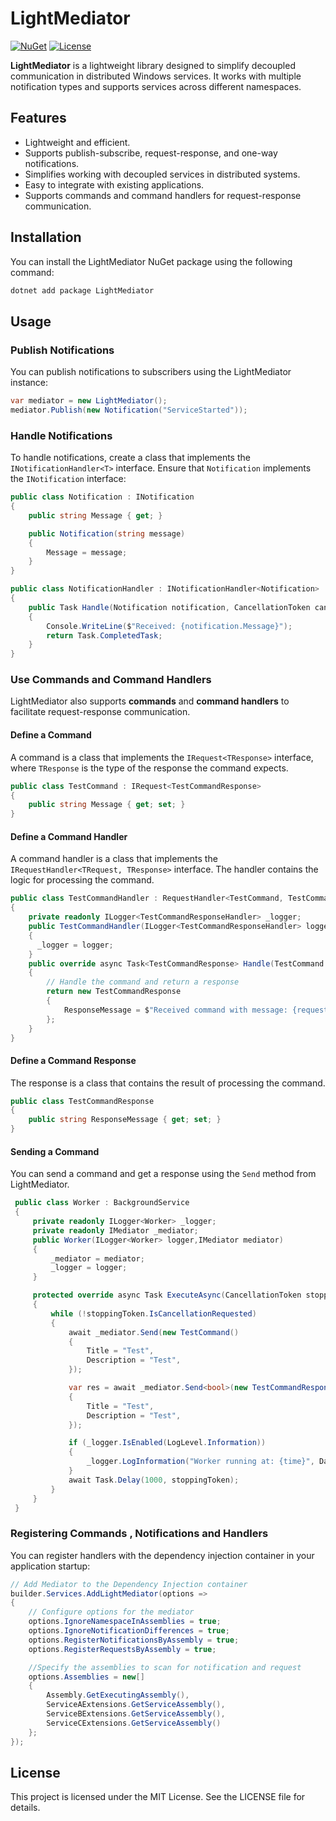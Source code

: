  
# LightMediator

[![NuGet](https://img.shields.io/nuget/v/LightMediator.svg)](https://www.nuget.org/packages/LightMediator)
[![License](https://img.shields.io/github/license/omidmloo/LightMediator)](LICENSE)

**LightMediator** is a lightweight library designed to simplify decoupled communication in distributed Windows services. It works with multiple notification types and supports services across different namespaces.

## Features
- Lightweight and efficient.
- Supports publish-subscribe, request-response, and one-way notifications.
- Simplifies working with decoupled services in distributed systems.
- Easy to integrate with existing applications.
- Supports commands and command handlers for request-response communication.

## Installation
You can install the LightMediator NuGet package using the following command:
```bash
dotnet add package LightMediator
```

## Usage

### Publish Notifications
You can publish notifications to subscribers using the LightMediator instance:
```csharp
var mediator = new LightMediator();
mediator.Publish(new Notification("ServiceStarted"));
```

### Handle Notifications
To handle notifications, create a class that implements the `INotificationHandler<T>` interface. Ensure that `Notification` implements the `INotification` interface:
```csharp
public class Notification : INotification
{
    public string Message { get; }

    public Notification(string message)
    {
        Message = message;
    }
}

public class NotificationHandler : INotificationHandler<Notification>
{
    public Task Handle(Notification notification, CancellationToken cancellationToken)
    {
        Console.WriteLine($"Received: {notification.Message}");
        return Task.CompletedTask;
    }
}
```

### Use Commands and Command Handlers
LightMediator also supports **commands** and **command handlers** to facilitate request-response communication. 

#### Define a Command
A command is a class that implements the `IRequest<TResponse>` interface, where `TResponse` is the type of the response the command expects.

```csharp
public class TestCommand : IRequest<TestCommandResponse>
{
    public string Message { get; set; }
}
```

#### Define a Command Handler
A command handler is a class that implements the `IRequestHandler<TRequest, TResponse>` interface. The handler contains the logic for processing the command.

```csharp
public class TestCommandHandler : RequestHandler<TestCommand, TestCommandResponse>
{
    private readonly ILogger<TestCommandResponseHandler> _logger;
    public TestCommandHandler(ILogger<TestCommandResponseHandler> logger)
    {
      _logger = logger;
    }
    public override async Task<TestCommandResponse> Handle(TestCommand request, CancellationToken cancellationToken)
    {
        // Handle the command and return a response
        return new TestCommandResponse
        {
            ResponseMessage = $"Received command with message: {request.Message}"
        };
    }
}
```

#### Define a Command Response
The response is a class that contains the result of processing the command.

```csharp
public class TestCommandResponse
{
    public string ResponseMessage { get; set; }
}
```

#### Sending a Command
You can send a command and get a response using the `Send` method from LightMediator.

```csharp
 public class Worker : BackgroundService
 {
     private readonly ILogger<Worker> _logger;
     private readonly IMediator _mediator;
     public Worker(ILogger<Worker> logger,IMediator mediator)
     {
         _mediator = mediator;
         _logger = logger;
     }

     protected override async Task ExecuteAsync(CancellationToken stoppingToken)
     {
         while (!stoppingToken.IsCancellationRequested)
         {
             await _mediator.Send(new TestCommand()
             {
                 Title = "Test",
                 Description = "Test",
             });

             var res = await _mediator.Send<bool>(new TestCommandResponse()
             {
                 Title = "Test",
                 Description = "Test",
             });

             if (_logger.IsEnabled(LogLevel.Information))
             {
                 _logger.LogInformation("Worker running at: {time}", DateTimeOffset.Now);
             }
             await Task.Delay(1000, stoppingToken);
         }
     }
 }
```

### Registering Commands , Notifications and Handlers
You can register handlers with the dependency injection container in your application startup:

```csharp
// Add Mediator to the Dependency Injection container
builder.Services.AddLightMediator(options =>
{
    // Configure options for the mediator
    options.IgnoreNamespaceInAssemblies = true;
    options.IgnoreNotificationDifferences = true;
    options.RegisterNotificationsByAssembly = true;
    options.RegisterRequestsByAssembly = true;

    //Specify the assemblies to scan for notification and request
    options.Assemblies = new[]
    {
        Assembly.GetExecutingAssembly(),
        ServiceAExtensions.GetServiceAssembly(),
        ServiceBExtensions.GetServiceAssembly(),
        ServiceCExtensions.GetServiceAssembly()
    };
});
```

## License
This project is licensed under the MIT License. See the LICENSE file for details.
